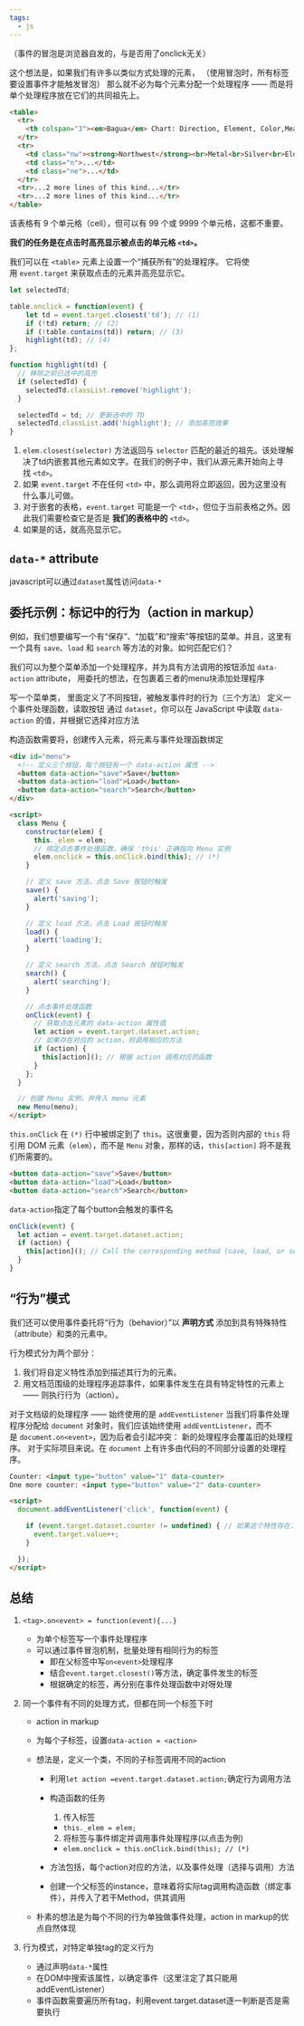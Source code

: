 ```yaml
---
tags:
  - js
---
```


（事件的冒泡是浏览器自发的，与是否用了onclick无关）

这个想法是，如果我们有许多以类似方式处理的元素，
（使用冒泡时，所有标签要设置事件才能触发冒泡）
那么就不必为每个元素分配一个处理程序
—— 而是将单个处理程序放在它们的共同祖先上。

```html
<table>
  <tr>
    <th colspan="3"><em>Bagua</em> Chart: Direction, Element, Color,Meaning</th>
  </tr>
  <tr>
	<td class="nw"><strong>Northwest</strong><br>Metal<br>Silver<br>Elders</td>
	<td class="n">...</td>
	<td class="ne">...</td>
  </tr>
  <tr>...2 more lines of this kind...</tr>
  <tr>...2 more lines of this kind...</tr>
</table>
```

该表格有 9 个单元格（cell），但可以有 99 个或 9999 个单元格，这都不重要。

**我们的任务是在点击时高亮显示被点击的单元格 `<td>`。**

我们可以在 `<table>` 元素上设置一个“捕获所有”的处理程序。
它将使用 `event.target` 来获取点击的元素并高亮显示它。


```javascript
let selectedTd;

table.onclick = function(event) {
	let td = event.target.closest('td'); // (1)
	if (!td) return; // (2)
	if (!table.contains(td)) return; // (3)
	highlight(td); // (4)
};

function highlight(td) {
  // 移除之前已选中的高亮
  if (selectedTd) {
    selectedTd.classList.remove('highlight');
  }

  selectedTd = td; // 更新选中的 TD
  selectedTd.classList.add('highlight'); // 添加高亮效果
}
```

1. `elem.closest(selector)` 方法返回与 `selector` 匹配的最近的祖先。该处理解决了td内嵌套其他元素如文字。在我们的例子中，我们从源元素开始向上寻找 `<td>`。
2. 如果 `event.target` 不在任何 `<td>` 中，那么调用将立即返回，因为这里没有什么事儿可做。
3. 对于嵌套的表格，`event.target` 可能是一个 `<td>`，但位于当前表格之外。因此我们需要检查它是否是 **我们的表格中的** `<td>`。
4. 如果是的话，就高亮显示它。

## `data-*` attribute

javascript可以通过`dataset`属性访问`data-*`

## 委托示例：标记中的行为（action in markup）

例如，我们想要编写一个有“保存”、“加载”和“搜索”等按钮的菜单。并且，这里有一个具有 `save`、`load` 和 `search` 等方法的对象。如何匹配它们？

我们可以为整个菜单添加一个处理程序，并为具有方法调用的按钮添加 `data-action` attribute，
用委托的想法，在包裹着三者的menu块添加处理程序

写一个菜单类，
里面定义了不同按钮，被触发事件时的行为（三个方法）
定义一个事件处理函数，读取按钮
通过 `dataset`，你可以在 JavaScript 中读取 `data-action` 的值，并根据它选择对应方法

构造函数需要将，创建传入元素，将元素与事件处理函数绑定

```html
<div id="menu">
  <!-- 定义三个按钮，每个按钮有一个 data-action 属性 -->
  <button data-action="save">Save</button>
  <button data-action="load">Load</button>
  <button data-action="search">Search</button>
</div>

<script>
  class Menu {
    constructor(elem) {
      this._elem = elem;
      // 绑定点击事件处理函数，确保 'this' 正确指向 Menu 实例
      elem.onclick = this.onClick.bind(this); // (*)
    }

    // 定义 save 方法，点击 Save 按钮时触发
    save() {
      alert('saving');
    }

    // 定义 load 方法，点击 Load 按钮时触发
    load() {
      alert('loading');
    }

    // 定义 search 方法，点击 Search 按钮时触发
    search() {
      alert('searching');
    }

    // 点击事件处理函数
    onClick(event) {
      // 获取点击元素的 data-action 属性值
      let action = event.target.dataset.action;
      // 如果存在对应的 action，则调用相应的方法
      if (action) {
        this[action](); // 根据 action 调用对应的函数
      }
    };
  }

  // 创建 Menu 实例，并传入 menu 元素
  new Menu(menu);
</script>
```

`this.onClick` 在 `(*)` 行中被绑定到了 `this`。这很重要，因为否则内部的 `this` 将引用 DOM 元素（`elem`），而不是 `Menu` 对象，那样的话，`this[action]` 将不是我们所需要的。

```html
<button data-action="save">Save</button>
<button data-action="load">Load</button>
<button data-action="search">Search</button>
```

`data-action`指定了每个button会触发的事件名

```js
onClick(event) {
  let action = event.target.dataset.action;
  if (action) {
    this[action](); // Call the corresponding method (save, load, or search)
  }
}
```

## “行为”模式

我们还可以使用事件委托将“行为（behavior）”以 **声明方式** 添加到具有特殊特性（attribute）和类的元素中。

行为模式分为两个部分：

1. 我们将自定义特性添加到描述其行为的元素。
2. 用文档范围级的处理程序追踪事件，如果事件发生在具有特定特性的元素上 —— 则执行行为（action）。

对于文档级的处理程序 —— 始终使用的是 `addEventListener`
当我们将事件处理程序分配给 `document` 对象时，我们应该始终使用 `addEventListener`，而不是 `document.on<event>`，因为后者会引起冲突：
新的处理程序会覆盖旧的处理程序。
对于实际项目来说。在 `document` 上有许多由代码的不同部分设置的处理程序。

```html
Counter: <input type="button" value="1" data-counter>
One more counter: <input type="button" value="2" data-counter>

<script>
  document.addEventListener('click', function(event) {

    if (event.target.dataset.counter != undefined) { // 如果这个特性存在...
      event.target.value++;
    }

  });
</script>
```


## 总结

1. `<tag>.on<event> = function(event){...}`
	- 为单个标签写一个事件处理程序
	- 可以通过事件冒泡机制，批量处理有相同行为的标签
		- 即在父标签中写`on<event>`处理程序
		- 结合`event.target.closest()`等方法，确定事件发生的标签
		- 根据确定的标签，再分别在事件处理函数中对呀处理
2. 同一个事件有不同的处理方式，但都在同一个标签下时
	- action in markup
	- 为每个子标签，设置`data-action = <action>`
	- 想法是，定义一个类，不同的子标签调用不同的action
		
		- 利用`let action =event.target.dataset.action;`确定行为调用方法
		
		- 构造函数的任务 
			1. 传入标签 
			- `this._elem = elem;`
			2. 将标签与事件绑定并调用事件处理程序(以点击为例)
			- `elem.onclick = this.onClick.bind(this); // (*)`
		- 方法包括，每个action对应的方法，以及事件处理（选择与调用）方法
		
		- 创建一个父标签的instance，意味着将实际tag调用构造函数（绑定事件），并传入了若干Method，供其调用
		
	- 朴素的想法是为每个不同的行为单独做事件处理，action in markup的优点自然体现 
	
3. 行为模式，对特定单独tag的定义行为
	- 通过声明`data-*`属性
	- 在DOM中搜索该属性，以确定事件（这里注定了其只能用addEventListener）
	- 事件函数需要遍历所有tag，利用event.target.dataset逐一判断是否是需要执行